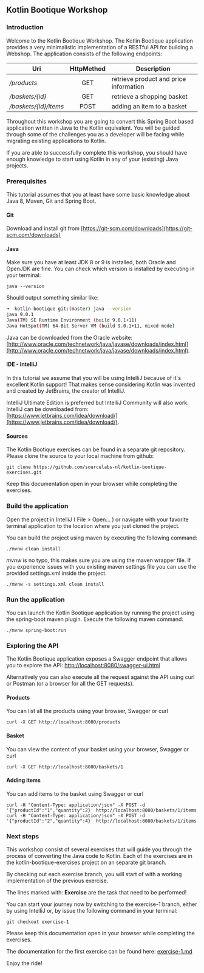 ## Kotlin Bootique Workshop

### Introduction

Welcome to the Kotlin Bootique Workshop. The Kotlin Bootique application provides a very minimalistic implementation of a RESTful API for building a Webshop. The application consists of the following endpoints:

| Uri                   | HttpMethod    | Description                                       |
| --------------------- | :-----------: | ------------------------------------------------- |
| _/products_           | GET           | retrieve product and price information            |
| _/baskets/{id}_       | GET           | retrieve a shopping basket                        |
| _/baskets/{id}/items_ | POST          | adding an item to a basket                        |

Throughout this workshop you are going to convert this Spring Boot based application written in Java to the Kotlin equivalent. You will be guided through some of the challenges you as a developer will be facing while migrating existing applications to Kotlin.

If you are able to successfully complete this workshop, you should have enough knowledge to start using Kotlin in any of your (existing) Java projects.

### Prerequisites

This tutorial assumes that you at least have some basic knowledge about Java 8, Maven, Git and Spring Boot.

#### Git

Download and install git from [https://git-scm.com/downloads](https://git-scm.com/downloads)

#### Java

Make sure you have at least JDK 8 or 9 is installed, both Oracle and OpenJDK are fine. You can check which version is installed by executing in your terminal:

```
java --version
```

Should output something similar like:

```bash
➜  kotlin-bootique git:(master) java --version
java 9.0.1
Java(TM) SE Runtime Environment (build 9.0.1+11)
Java HotSpot(TM) 64-Bit Server VM (build 9.0.1+11, mixed mode)
```

Java can be downloaded from the Oracle website: [http://www.oracle.com/technetwork/java/javase/downloads/index.html](http://www.oracle.com/technetwork/java/javase/downloads/index.html).

#### IDE - IntelliJ

In this tutorial we assume that you will be using IntelliJ because of it`s excellent Kotlin support! That makes sense considering Kotlin was invented and created by JetBrains, the creator of IntelliJ.

IntelliJ Ultimate Edition is preferred but IntelliJ Community will also work. IntelliJ can be downloaded from: [https://www.jetbrains.com/idea/download/](https://www.jetbrains.com/idea/download/).

#### Sources

The Kotlin Bootique exercises can be found in a separate git repository. Please clone the source to your local machine from github:

```
git clone https://github.com/sourcelabs-nl/kotlin-bootique-exercises.git
```

Keep this documentation open in your browser while completing the exercises.

### Build the application

Open the project in IntelliJ ( File > Open... ) or navigate with your favorite terminal application to the location where you just cloned the project. 

You can build the project using maven by executing the following command: 

```
./mvnw clean install
```

_mvnw_ is no typo, this makes sure you are using the maven wrapper file. If you experience issues with you existing maven settings file you can use the provided settings.xml inside the project.

```
./mvnw -s settings.xml clean install
```

### Run the application

You can launch the Kotlin Bootique application by running the project using the spring-boot maven plugin. Execute the following maven command:

```
./mvnw spring-boot:run
```

### Exploring the API

The Kotlin Bootique application exposes a Swagger endpoint that allows you to explore the API: [http://localhost:8080/swagger-ui.html](http://localhost:8080/swagger-ui.html)

Alternatively you can also execute all the request against the API using curl or Postman (or a browser for all the GET requests). 

#### Products

You can list all the products using your browser, Swagger or curl

```                                                                                                                                                                                                                                                                                                                                                            
curl -X GET http://localhost:8080/products
```

#### Basket

You can view the content of your basket using your browser, Swagger or curl

```                                                                                                                                                                                                                                                                                                                                                            
curl -X GET http://localhost:8080/baskets/1
```

#### Adding items

You can add items to the basket using Swagger or curl

```                                                                                                                                                                                                                                                                                                                                                            
curl -H "Content-Type: application/json" -X POST -d '{"productId":"1","quantity":2}' http://localhost:8080/baskets/1/items
curl -H "Content-Type: application/json" -X POST -d '{"productId":"2","quantity":4}' http://localhost:8080/baskets/1/items
```

### Next steps

This workshop consist of several exercises that will guide you through the process of converting the Java code to Kotlin. Each of the exercises are in the kotlin-bootique-exercises project on an separate git branch. 

By checking out each exercise branch, you will start of with a working implementation of the previous exercise.

The lines marked with: **Exercise** are the task that need to be performed!

You can start your journey now by switching to the exercise-1 branch, either by using IntelliJ or, by issue the following command in your terminal:

```
git checkout exercise-1
```

Please keep this documentation open in your browser while completing the exercises.

The documentation for the first exercise can be found here: [exercise-1.md](./exercise-1.md)

Enjoy the ride!
